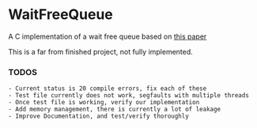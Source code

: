 # WaitFreeQueue
A C implementation of a wait free queue based on [this paper](http://www.cs.technion.ac.il/~erez/Papers/wfquque-ppopp.pdf)

This is a far from finished project, not fully implemented.

### TODOS
	- Current status is 20 compile errors, fix each of these
	- Test file currently does not work, segfaults with multiple threads
	- Once test file is working, verify our implementation
	- Add memory management, there is currently a lot of leakage
	- Improve Documentation, and test/verify thoroughly
